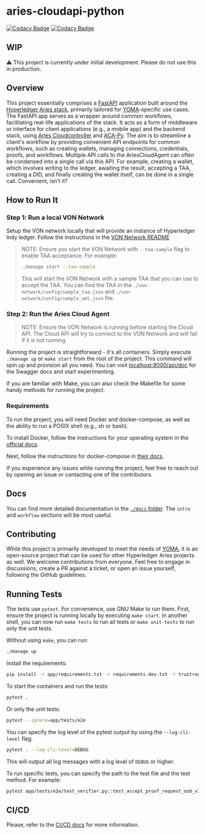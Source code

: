 # aries-cloudapi-python

[![Codacy Badge](https://app.codacy.com/project/badge/Grade/ceca5ac566f74a3a8bfb3095074117ad)](https://www.codacy.com/gh/didx-xyz/aries-cloudapi-python/dashboard?utm_source=github.com&utm_medium=referral&utm_content=didx-xyz/aries-cloudapi-python&utm_campaign=Badge_Grade)
[![Codacy Badge](https://app.codacy.com/project/badge/Coverage/ceca5ac566f74a3a8bfb3095074117ad)](https://www.codacy.com/gh/didx-xyz/aries-cloudapi-python/dashboard?utm_source=github.com&utm_medium=referral&utm_content=didx-xyz/aries-cloudapi-python&utm_campaign=Badge_Coverage)

## WIP

:warning: This project is currently under initial development. Please do not use this in production.

## Overview

This project essentially comprises a [FastAPI](https://fastapi.tiangolo.com/) application built around the [Hyperledger Aries stack](https://github.com/hyperledger/), primarily tailored for [YOMA](https://yoma.africa)-specific use cases. The FastAPI app serves as a wrapper around common workflows, facilitating real-life applications of the stack. It acts as a form of middleware or interface for client applications (e.g., a mobile app) and the backend stack, using [Aries Cloudcontroller](https://github.com/didx-xyz/aries-cloudcontroller-python) and [ACA-Py](https://github.com/hyperledger/aries-cloudagent-python). The aim is to streamline a client's workflow by providing convenient API endpoints for common workflows, such as creating wallets, managing connections, credentials, proofs, and workflows. Multiple API calls to the AriesCloudAgent can often be condensed into a single call via this API. For example, creating a wallet, which involves writing to the ledger, awaiting the result, accepting a TAA, creating a DID, and finally creating the wallet itself, can be done in a single call. Convenient, isn't it?

## How to Run It

### Step 1: Run a local VON Network

Setup the VON network locally that will provide an instance of Hyperledger Indy ledger. Follow the instructions in the [VON Network README](https://github.com/bcgov/von-network/blob/main/README.md)
> NOTE: Ensure you start the VON Network with `--taa-sample` flag to enable TAA acceptance. For example:
>
> ```bash
> ./manage start --taa-sample
> ```
>
> This will start the VON Network with a sample TAA that you can use to accept the TAA. You can find the TAA in the `./von-network/config/sample_taa.json` and `./von-network/config/sample_aml.json` file.

### Step 2: Run the Aries Cloud Agent

> NOTE: Ensure the VON Network is running before starting the Cloud API. The Cloud API will try to connect to the VON Network and will fail if it is not running.

Running the project is straightforward - it's all containers. Simply execute `./manage up` or `make start` from the root of the project. This command will spin up and provision all you need. You can visit [localhost:8000/api/doc](http://localhost:8000/api/doc) for the Swagger docs and start experimenting.

If you are familiar with Make, you can also check the Makefile for some handy methods for running the project.

### Requirements

To run the project, you will need Docker and docker-compose, as well as the ability to run a POSIX shell (e.g., sh or bash).

To install Docker, follow the instructions for your operating system in the [official docs](https://docs.docker.com/engine/install/).

Next, follow the instructions for docker-compose in [their docs](https://docs.docker.com/compose/install/).

If you experience any issues while running the project, feel free to reach out by opening an issue or contacting one of the contributors.

## Docs

You can find more detailed documentation in the [`./docs` folder](https://github.com/didx-xyz/aries-cloudapi-python/tree/development/docs). The `intro` and `workflow` sections will be most useful.

## Contributing

While this project is primarily developed to meet the needs of [YOMA](https://yoma.africa), it is an open-source project that can be used for other Hyperledger Aries projects as well. We welcome contributions from everyone. Feel free to engage in discussions, create a PR against a ticket, or open an issue yourself, following the GitHub guidelines.

## Running Tests

The tests use `pytest`. For convenience, use GNU Make to run them. First, ensure the project is running locally by executing `make start`. In another shell, you can now run `make tests` to run all tests or `make unit-tests` to run only the unit tests.

Without using `make`, you can run:

```bash
./manage up
```

Install the requirements:

```bash
pip install -r app/requirements.txt -r requirements.dev.txt -r trustregistry/requirements.txt
```

To start the containers and run the tests:

```bash
pytest .
```

Or only the unit tests:

```bash
pytest --ignore=app/tests/e2e
```

You can specify the log level of the pytest output by using the `--log-cli-level` flag.

```bash
pytest . --log-cli-level=DEBUG
```

This will output all log messages with a log level of `DEBUG` or higher.

To run specific tests, you can specify the path to the test file and the test method. For example:

```bash
pytest app/tests/e2e/test_verifier.py::test_accept_proof_request_oob_v1 --log-cli-level=1
```

## CI/CD

Please, refer to the [CI/CD docs](./.github/workflows/README.md) for more information.
